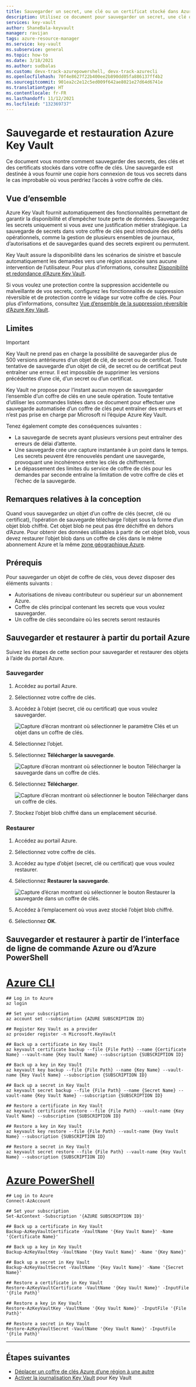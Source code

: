 ```yaml
---
title: Sauvegarder un secret, une clé ou un certificat stocké dans Azure Key Vault | Microsoft Docs
description: Utilisez ce document pour sauvegarder un secret, une clé ou un certificat stocké dans Azure Key Vault.
services: key-vault
author: ShaneBala-keyvault
manager: ravijan
tags: azure-resource-manager
ms.service: key-vault
ms.subservice: general
ms.topic: how-to
ms.date: 3/18/2021
ms.author: sudbalas
ms.custom: devx-track-azurepowershell, devx-track-azurecli
ms.openlocfilehash: 70f4e8627f22b400ee2b890dd05fa886137ff4b2
ms.sourcegitcommit: 901ea2c2e12c5ed009f642ae8021e27d64d6741e
ms.translationtype: HT
ms.contentlocale: fr-FR
ms.lasthandoff: 11/12/2021
ms.locfileid: "132369737"
---
```

# <a name="azure-key-vault-backup-and-restore"></a>Sauvegarde et restauration Azure Key Vault

Ce document vous montre comment sauvegarder des secrets, des clés et des certificats stockés dans votre coffre de clés. Une sauvegarde est destinée à vous fournir une copie hors connexion de tous vos secrets dans le cas improbable où vous perdriez l’accès à votre coffre de clés.

## <a name="overview"></a>Vue d’ensemble

Azure Key Vault fournit automatiquement des fonctionnalités permettant de garantir la disponibilité et d’empêcher toute perte de données. Sauvegardez les secrets uniquement si vous avez une justification métier stratégique. La sauvegarde de secrets dans votre coffre de clés peut introduire des défis opérationnels, comme la gestion de plusieurs ensembles de journaux, d’autorisations et de sauvegardes quand des secrets expirent ou permutent.

Key Vault assure la disponibilité dans les scénarios de sinistre et bascule automatiquement les demandes vers une région associée sans aucune intervention de l’utilisateur. Pour plus d’informations, consultez [Disponibilité et redondance d’Azure Key Vault](./disaster-recovery-guidance.md).

Si vous voulez une protection contre la suppression accidentelle ou malveillante de vos secrets, configurez les fonctionnalités de suppression réversible et de protection contre le vidage sur votre coffre de clés. Pour plus d’informations, consultez [Vue d’ensemble de la suppression réversible d’Azure Key Vault](./soft-delete-overview.md).

## <a name="limitations"></a>Limites

> [!IMPORTANT]
> Key Vault ne prend pas en charge la possibilité de sauvegarder plus de 500 versions antérieures d’un objet de clé, de secret ou de certificat. Toute tentative de sauvegarde d’un objet de clé, de secret ou de certificat peut entraîner une erreur. Il est impossible de supprimer les versions précédentes d’une clé, d’un secret ou d’un certificat.

Key Vault ne propose pour l’instant aucun moyen de sauvegarder l’ensemble d’un coffre de clés en une seule opération. Toute tentative d’utiliser les commandes listées dans ce document pour effectuer une sauvegarde automatisée d’un coffre de clés peut entraîner des erreurs et n’est pas prise en charge par Microsoft ni l’équipe Azure Key Vault. 

Tenez également compte des conséquences suivantes :

* La sauvegarde de secrets ayant plusieurs versions peut entraîner des erreurs de délai d’attente.
* Une sauvegarde crée une capture instantanée à un point dans le temps. Les secrets peuvent être renouvelés pendant une sauvegarde, provoquant une incohérence entre les clés de chiffrement.
* Le dépassement des limites du service de coffre de clés pour les demandes par seconde entraîne la limitation de votre coffre de clés et l’échec de la sauvegarde.

## <a name="design-considerations"></a>Remarques relatives à la conception

Quand vous sauvegardez un objet d’un coffre de clés (secret, clé ou certificat), l’opération de sauvegarde télécharge l’objet sous la forme d’un objet blob chiffré. Cet objet blob ne peut pas être déchiffré en dehors d’Azure. Pour obtenir des données utilisables à partir de cet objet blob, vous devez restaurer l’objet blob dans un coffre de clés dans le même abonnement Azure et la même [zone géographique Azure](https://azure.microsoft.com/global-infrastructure/geographies/).

## <a name="prerequisites"></a>Prérequis

Pour sauvegarder un objet de coffre de clés, vous devez disposer des éléments suivants : 

* Autorisations de niveau contributeur ou supérieur sur un abonnement Azure.
* Coffre de clés principal contenant les secrets que vous voulez sauvegarder.
* Un coffre de clés secondaire où les secrets seront restaurés

## <a name="back-up-and-restore-from-the-azure-portal"></a>Sauvegarder et restaurer à partir du portail Azure

Suivez les étapes de cette section pour sauvegarder et restaurer des objets à l’aide du portail Azure.

### <a name="back-up"></a>Sauvegarder

1. Accédez au portail Azure.
2. Sélectionnez votre coffre de clés.
3. Accédez à l’objet (secret, clé ou certificat) que vous voulez sauvegarder.

    ![Capture d’écran montrant où sélectionner le paramètre Clés et un objet dans un coffre de clés.](../media/backup-1.png)

4. Sélectionnez l’objet.
5. Sélectionnez **Télécharger la sauvegarde**.

    ![Capture d’écran montrant où sélectionner le bouton Télécharger la sauvegarde dans un coffre de clés.](../media/backup-2.png)
    
6. Sélectionnez **Télécharger**.

    ![Capture d’écran montrant où sélectionner le bouton Télécharger dans un coffre de clés.](../media/backup-3.png)
    
7. Stockez l’objet blob chiffré dans un emplacement sécurisé.

### <a name="restore"></a>Restaurer

1. Accédez au portail Azure.
2. Sélectionnez votre coffre de clés.
3. Accédez au type d’objet (secret, clé ou certificat) que vous voulez restaurer.
4. Sélectionnez **Restaurer la sauvegarde**.

    ![Capture d’écran montrant où sélectionner le bouton Restaurer la sauvegarde dans un coffre de clés.](../media/backup-4.png)
    
5. Accédez à l’emplacement où vous avez stocké l’objet blob chiffré.
6. Sélectionnez **OK**.

## <a name="back-up-and-restore-from-the-azure-cli-or-azure-powershell"></a>Sauvegarder et restaurer à partir de l’interface de ligne de commande Azure ou d’Azure PowerShell

# <a name="azure-cli"></a>[Azure CLI](#tab/azure-cli)
```azurecli
## Log in to Azure
az login

## Set your subscription
az account set --subscription {AZURE SUBSCRIPTION ID}

## Register Key Vault as a provider
az provider register -n Microsoft.KeyVault

## Back up a certificate in Key Vault
az keyvault certificate backup --file {File Path} --name {Certificate Name} --vault-name {Key Vault Name} --subscription {SUBSCRIPTION ID}

## Back up a key in Key Vault
az keyvault key backup --file {File Path} --name {Key Name} --vault-name {Key Vault Name} --subscription {SUBSCRIPTION ID}

## Back up a secret in Key Vault
az keyvault secret backup --file {File Path} --name {Secret Name} --vault-name {Key Vault Name} --subscription {SUBSCRIPTION ID}

## Restore a certificate in Key Vault
az keyvault certificate restore --file {File Path} --vault-name {Key Vault Name} --subscription {SUBSCRIPTION ID}

## Restore a key in Key Vault
az keyvault key restore --file {File Path} --vault-name {Key Vault Name} --subscription {SUBSCRIPTION ID}

## Restore a secret in Key Vault
az keyvault secret restore --file {File Path} --vault-name {Key Vault Name} --subscription {SUBSCRIPTION ID}
```
# <a name="azure-powershell"></a>[Azure PowerShell](#tab/powershell)

```azurepowershell
## Log in to Azure
Connect-AzAccount

## Set your subscription
Set-AzContext -Subscription '{AZURE SUBSCRIPTION ID}'

## Back up a certificate in Key Vault
Backup-AzKeyVaultCertificate -VaultName '{Key Vault Name}' -Name '{Certificate Name}'

## Back up a key in Key Vault
Backup-AzKeyVaultKey -VaultName '{Key Vault Name}' -Name '{Key Name}'

## Back up a secret in Key Vault
Backup-AzKeyVaultSecret -VaultName '{Key Vault Name}' -Name '{Secret Name}'

## Restore a certificate in Key Vault
Restore-AzKeyVaultCertificate -VaultName '{Key Vault Name}' -InputFile '{File Path}'

## Restore a key in Key Vault
Restore-AzKeyVaultKey -VaultName '{Key Vault Name}' -InputFile '{File Path}'

## Restore a secret in Key Vault
Restore-AzKeyVaultSecret -VaultName '{Key Vault Name}' -InputFile '{File Path}'
```
---

## <a name="next-steps"></a>Étapes suivantes


- [Déplacer un coffre de clés Azure d’une région à une autre](move-region.md)
- [Activer la journalisation Key Vault](howto-logging.md) pour Key Vault